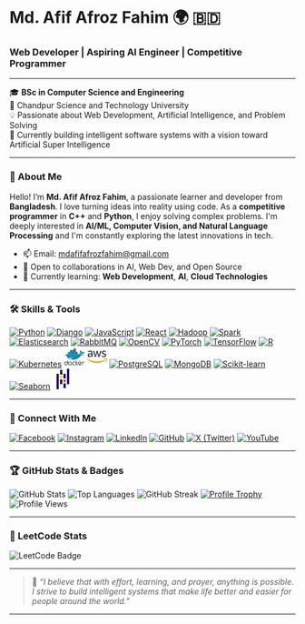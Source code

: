 # Md. Afif Afroz Fahim 🌍 🇧🇩
### Web Developer | Aspiring AI Engineer | Competitive Programmer

---

🎓 **BSc in Computer Science and Engineering**  
📍 Chandpur Science and Technology University  
💡 Passionate about Web Development, Artificial Intelligence, and Problem Solving  
🚀 Currently building intelligent software systems with a vision toward Artificial Super Intelligence

---

### 🧠 About Me

Hello! I’m **Md. Afif Afroz Fahim**, a passionate learner and developer from **Bangladesh**. I love turning ideas into reality using code. As a **competitive programmer** in **C++** and **Python**, I enjoy solving complex problems. I'm deeply interested in **AI/ML, Computer Vision, and Natural Language Processing** and I'm constantly exploring the latest innovations in tech.

- 📫 Email: [mdafifafrozfahim@gmail.com](mailto:mdafifafrozfahim@gmail.com)  
- 💬 Open to collaborations in AI, Web Dev, and Open Source  
- 🌱 Currently learning: **Web Development**, **AI**, **Cloud Technologies**

---

### 🛠️ Skills & Tools

<p align="left">
  <a href="#"><img src="https://raw.githubusercontent.com/danielcranney/readme-generator/main/public/icons/skills/python-colored.svg" height="36" alt="Python" /></a>
  <a href="#"><img src="https://raw.githubusercontent.com/danielcranney/readme-generator/main/public/icons/skills/django-colored.svg" height="36" alt="Django" /></a>
  <a href="#"><img src="https://raw.githubusercontent.com/danielcranney/readme-generator/main/public/icons/skills/javascript-colored.svg" height="36" alt="JavaScript" /></a>
  <a href="#"><img src="https://raw.githubusercontent.com/danielcranney/readme-generator/main/public/icons/skills/react-colored.svg" height="36" alt="React" /></a>
  <a href="#"><img src="https://www.vectorlogo.zone/logos/apache_hadoop/apache_hadoop-icon.svg" height="36" alt="Hadoop" /></a>
  <a href="#"><img src="https://upload.wikimedia.org/wikipedia/commons/f/f3/Apache_Spark_logo.svg" height="36" alt="Spark" /></a>
  <a href="#"><img src="https://upload.wikimedia.org/wikipedia/commons/0/04/Elasticsearch_logo.svg" height="36" alt="Elasticsearch" /></a>
  <a href="#"><img src="https://www.vectorlogo.zone/logos/rabbitmq/rabbitmq-icon.svg" height="36" alt="RabbitMQ" /></a>
  <a href="#"><img src="https://www.vectorlogo.zone/logos/opencv/opencv-icon.svg" height="36" alt="OpenCV" /></a>
  <a href="#"><img src="https://raw.githubusercontent.com/danielcranney/readme-generator/main/public/icons/skills/pytorch-colored.svg" height="36" alt="PyTorch" /></a>
  <a href="#"><img src="https://raw.githubusercontent.com/danielcranney/readme-generator/main/public/icons/skills/tensorflow-colored.svg" height="36" alt="TensorFlow" /></a>
  <a href="#"><img src="https://www.r-project.org/logo/Rlogo.svg" height="36" alt="R" /></a>
  <a href="#"><img src="https://www.vectorlogo.zone/logos/kubernetes/kubernetes-icon.svg" height="36" alt="Kubernetes" /></a>
  <a href="#"><img src="https://raw.githubusercontent.com/devicons/devicon/master/icons/docker/docker-original-wordmark.svg" height="36" alt="Docker" /></a>
  <a href="#"><img src="https://raw.githubusercontent.com/devicons/devicon/master/icons/amazonwebservices/amazonwebservices-original-wordmark.svg" height="36" alt="AWS" /></a>
  <a href="#"><img src="https://raw.githubusercontent.com/danielcranney/readme-generator/main/public/icons/skills/postgresql-colored.svg" height="36" alt="PostgreSQL" /></a>
  <a href="#"><img src="https://raw.githubusercontent.com/danielcranney/readme-generator/main/public/icons/skills/mongodb-colored.svg" height="36" alt="MongoDB" /></a>
  <a href="#"><img src="https://upload.wikimedia.org/wikipedia/commons/0/05/Scikit_learn_logo_small.svg" height="36" alt="Scikit-learn" /></a>
  <a href="#"><img src="https://seaborn.pydata.org/_images/logo-mark-lightbg.svg" height="36" alt="Seaborn" /></a>
  <a href="#"><img src="https://raw.githubusercontent.com/devicons/devicon/2ae2a900d2f041da66e950e4d48052658d850630/icons/pandas/pandas-original.svg" height="36" alt="Pandas" /></a>
</p>

---

### 🔗 Connect With Me

<p align="left">
  <a href="https://www.facebook.com/afifaf20"><img src="https://raw.githubusercontent.com/danielcranney/readme-generator/main/public/icons/socials/facebook.svg" height="32" alt="Facebook" /></a>
  <a href="https://www.instagram.com/afifaf20"><img src="https://raw.githubusercontent.com/danielcranney/readme-generator/main/public/icons/socials/instagram.svg" height="32" alt="Instagram" /></a>
  <a href="https://www.linkedin.com/in/mdafifafrozfahim"><img src="https://raw.githubusercontent.com/danielcranney/readme-generator/main/public/icons/socials/linkedin.svg" height="32" alt="LinkedIn" /></a>
  <a href="https://www.github.com/afif-af"><img src="https://raw.githubusercontent.com/danielcranney/readme-generator/main/public/icons/socials/github.svg" height="32" alt="GitHub" /></a>
  <a href="https://www.x.com/afif_af20"><img src="https://raw.githubusercontent.com/danielcranney/readme-generator/main/public/icons/socials/twitter.svg" height="32" alt="X (Twitter)" /></a>
  <a href="https://www.youtube.com/@afif.20"><img src="https://raw.githubusercontent.com/danielcranney/readme-generator/main/public/icons/socials/youtube.svg" height="32" alt="YouTube" /></a>
</p>

---

### 🏆 GitHub Stats & Badges

![GitHub Stats](https://github-readme-stats.vercel.app/api?username=afif-af&show_icons=true&theme=radical)
![Top Languages](https://github-readme-stats.vercel.app/api/top-langs/?username=afif-af&layout=compact&theme=radical)
![GitHub Streak](https://github-readme-streak-stats.herokuapp.com/?user=afif-af&theme=radical)
[![Profile Trophy](https://github-profile-trophy.vercel.app/?username=afif-af&theme=monokai)](https://github.com/ryo-ma/github-profile-trophy)
![Profile Views](https://komarev.com/ghpvc/?username=afif-af&label=Profile%20Views&color=blue&style=flat)

---

### 🧮 LeetCode Stats

![LeetCode Badge](https://leetcard.jacoblin.cool/afifaf?theme=light&font=Baloo+Bhai+2&width=500)

---

> 🌟 _“I believe that with effort, learning, and prayer, anything is possible. I strive to build intelligent systems that make life better and easier for people around the world.”_

---

<!-- Generated with ❤️ using GPRM (https://gprm.itsvg.in) -->
